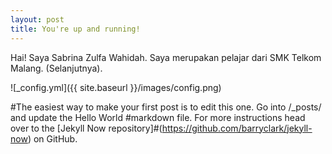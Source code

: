 ```yaml
---
layout: post
title: You're up and running!
---
```


Hai! Saya Sabrina Zulfa Wahidah.
Saya merupakan pelajar dari SMK Telkom Malang. (Selanjutnya).

![_config.yml]({{ site.baseurl }}/images/config.png)

#The easiest way to make your first post is to edit this one. Go into /_posts/ and update the Hello World #markdown file. For more instructions head over to the [Jekyll Now repository]#(https://github.com/barryclark/jekyll-now) on GitHub.
